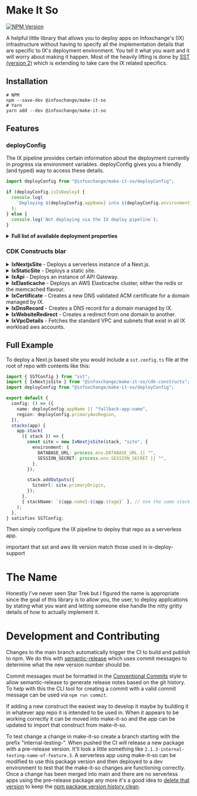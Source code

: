 # Make It So

[![NPM Version](https://img.shields.io/npm/v/%40infoxchange%2Fmake-it-so)](https://www.npmjs.com/package/@infoxchange/make-it-so)

A helpful little library that allows you to deploy apps on Infoxchange's (IX) infrastructure without having to specify all the implementation details that are specific to IX's deployment environment. You tell it what you want and it will worry about making it happen. Most of the heavily lifting is done by [SST (version 2)](https://v2.sst.dev/what-is-sst) which is extending to take care the IX related specifics.

## Installation

```shell
# NPM
npm --save-dev @infoxchange/make-it-so
# Yarn
yarn add --dev @infoxchange/make-it-so
```

## Features

### deployConfig

The IX pipeline provides certain information about the deployment currently in progress via environment variables. deployConfig gives you a friendly (and typed) way to access these details.

```typescript
import deployConfig from "@infoxchange/make-it-so/deployConfig";

if (deployConfig.isIxDeploy) {
  console.log(
    `Deploying ${deployConfig.appName} into ${deployConfig.environment}`,
  );
} else {
  console.log(`Not deploying via the IX deploy pipeline`);
}
```

<details>
<summary><strong>Full list of available deployment properties</strong></summary>

| Name              | Description                            | Type for IX Deploy                 | Type for non-IX Deploy |
| ----------------- | -------------------------------------- | ---------------------------------- | ---------------------- |
| isIxDeploy        | Is deploying via IX pipeline or not    | true                               | false                  |
| appName           | Name of app being deployed             | string                             | string                 |
| environment       | Name of env app is being deployed to   | "dev" \| "test" \| "uat" \| "prod" | string                 |
| workloadGroup     | The workload group of the app          | "ds" \| "srs"                      | string                 |
| primaryAwsRegion  | AWS Region used by IX                  | "ap-southeast-2"                   | string                 |
| siteDomains       | Domains for the app to use             | string[]                           | string[]               |
| siteDomainAliases | Domains to be redirected to primary    | string[]                           | string[]               |
| isInternalApp     | If app is for internal usage           | boolean                            | boolean \| undefined   |
| deploymentType    | What pipeline type is being used       | "docker" \| "serverless"           | string                 |
| sourceCommitRef   | The git commit ref of deployed code    | string                             | string                 |
| sourceCommitHash  | The git commit hash of deployed code   | string                             | string                 |
| deployTriggeredBy | Config commit id that triggered deploy | string                             | string                 |
| smtpHost          | SMTP host for the app to use           | string                             | string                 |
| smtpPort          | SMTP port for the app to use           | number                             | number \| undefined    |
| clamAVUrl         | ClamAV instance url for the app to use | string                             | string                 |

</details>

### CDK Constructs blar

<details>
<summary><strong>IxNextjsSite</strong> - Deploys a serverless instance of a Next.js.</summary>

IxNextjsSite extends [SST's NextjsSite](https://v2.sst.dev/constructs/NextjsSite) with a few minor changes to the props
and behaviour.

If the `customDomain` prop is not set then the first site domain provided by the IX deployment pipeline will be used as the primary custom domain, any additional domains (if there are any) will be used as alternative domain names and the first pipeline provided domain alias domain will be used will be used as a domain alias. This behaviour of setting pipeline configuring custom domains can be avoided by providing a value for `customDomain` (including explicitly setting it to `undefined` which will ensure no customDomain is used).

If `isIxManagedDomain` is true (which is the case if `customDomain` is set automatically using pipeline provided values) and no custom certificate is given then one will be created for any custom domains given (including alternative domain names which the base SST construct doesn't currently do).

Also if `isIxManagedDomain` is true DNS records will be automatically created for them.

It will also automatically attach the site to the standard IX VPC created in each workload account (unless you
explicitly pass other VPC details or set the VPC-related props (see the SST doco) to `undefined`) and set the env vars
`HTTP_PROXY`, `http_proxy`, `HTTPS_PROXY` and `https_proxy` to the HTTP Proxy for the VPC.

Unlike [NextjsSite](https://v2.sst.dev/constructs/NextjsSite), any environment variables set with `stackOrApp.setDefaultFunctionProps()` or
`stackOrApp.addDefaultFunctionEnv()` will be inherited by the IxNextjsSite lambda functions.

#### Options:

| Prop                                 | Type                                                             | Description                                                                                                                                                                                                                                                                                                                |
| ------------------------------------ | ---------------------------------------------------------------- | -------------------------------------------------------------------------------------------------------------------------------------------------------------------------------------------------------------------------------------------------------------------------------------------------------------------------- |
| [...NextjsSiteProps]                 |                                                                  | Any props accepted by [SST's NextjsSite](https://v2.sst.dev/constructs/NextjsSite)                                                                                                                                                                                                                                         |
| customDomain.isIxManagedDomain       | boolean                                                          | (optional) If true will attempt to create DNS records and certs for it using the IX shared infra. Only required if explicitly setting customDomains and you want DNS records + certs setup for them                                                                                                                        |
| customDomain.additionalDomainAliases | string[]                                                         | (optional) Works like `customDomain.domainAlias` but `domainAlias` only allows one domain, additionalDomainAliases allows setting additional domains                                                                                                                                                                       |
| environment                          | Record<string, string \| {buildtime?: string, runtime?: string}> | (optional) As well as accepting strings for environment variable values as is already done by [NextjsSite](https://v2.sst.dev/constructs/NextjsSite) it also accepts an object with the properties `buildtime` and/or `runtime` which allows you to customise the environment variable value during those different steps. |

```typescript
import { IxNextjsSite } from "@infoxchange/make-it-so/cdk-constructs";

const site = new IxNextjsSite(stack, "Site", {
  environment: {
    DATABASE_URL: process.env.DATABASE_URL || "",
    SESSION_SECRET: process.env.SESSION_SECRET || "",
  },
  // The default behaviour is the same as if you included:
  // customDomain: {
  //   domainName: ixDeployConfig.siteDomains[0],
  //   alternateNames: ixDeployConfig.siteDomains.slice(1)
  // },
});
```

</details>

<details>
<summary><strong>IxStaticSite</strong> - Deploys a static site.</summary>

IxNextjsSite extends [SST's StaticSite](https://v2.sst.dev/constructs/StaticSite) and takes the same props with the addition of `isIxManagedDomain` in the `customDomain` property.

If the props `customDomain` is not set then the first site domain provided by the IX deployment pipeline will be used as the primary custom domain, any additional domains (if there are any) will be used as alternative domain names and the first pipeline provided domain alias domain will be used will be used as a domain alias. This behaviour of setting pipeline configuring custom domains can be avoided by providing a value for `customDomain` (including explicitly setting it to `undefined` which will ensure no customDomain is used).

If `isIxManagedDomain` is true (which is the case if `customDomain` is set automatically using pipeline provided values) and no custom certificate is given then one will be created for any custom domains given (including alternative domain names which the base SST construct doesn't currently do).

Also if `isIxManagedDomain` is true DNS records will be automatically created for them.

#### Options:

| Prop                                 | Type     | Description                                                                                                                                                                                         |
| ------------------------------------ | -------- | --------------------------------------------------------------------------------------------------------------------------------------------------------------------------------------------------- |
| [...NextjsSiteProps]                 |          | Any props accepted by [SST's StaticSite](https://v2.sst.dev/constructs/StaticSite)                                                                                                                  |
| customDomain.isIxManagedDomain       | boolean  | (optional) If true will attempt to create DNS records and certs for it using the IX shared infra. Only required if explicitly setting customDomains and you want DNS records + certs setup for them |
| customDomain.additionalDomainAliases | string[] | (optional) Works like `customDomain.domainAlias` but `domainAlias` only allows one domain, additionalDomainAliases allows setting additional domains                                                |

```typescript
import { IxStaticSite } from "@infoxchange/make-it-so/cdk-constructs";

const site = new IxStaticSite(stack, "Site", {
  environment: {
    DOOHICKEY_NAME: process.env.DOOHICKEY_NAME || "",
  },
  // The default behaviour is the same as if you included:
  // customDomain: {
  //   domainName: ixDeployConfig.siteDomains[0],
  //   alternateNames: ixDeployConfig.siteDomains.slice(1)
  // },
});
```

</details>

<details>
<summary><strong>IxApi</strong> - Deploys an instance of API Gateway.</summary>

IxApi extends [SST's Api](https://v2.sst.dev/constructs/Api) and takes the exact same props.

It will automatically create certificates and DNS records for a single domain that the API should deploy to. If the props `customDomain` is not set the first site domain provided by the IX deployment pipeline will be used as the domain. Explicitly setting `customDomain` to `undefined` will ensure no customDomain is used. Regardless of if a custom domain is set, the API Gateway will still be accessible via the 'api-id.execute-api.region.amazonaws.com' url.

```typescript
import { IxApi } from "@infoxchange/make-it-so/cdk-constructs";

const site = new IxApi(stack, "api", {
  // The default behaviour is the same as if you included:
  // customDomain: {
  //   domainName: ixDeployConfig.siteDomains[0],
  // },
});
```

</details>

<details>
<summary><strong>IxElasticache</strong> - Deploys an AWS Elasticache cluster, either the redis or the memcached flavour.</summary>

It will also automatically attach the cluster to the standard IX VPC created in each workload account (unless you explicitly pass a different VPC to be attached with the vpc prop or set the vpc prop to `undefined` which will stop any VPC being attached).

```typescript
import { IxElasticache } from "@infoxchange/make-it-so/cdk-constructs";

const redisCluster = new IxElasticache(stack, "elasticache", {
  autoMinorVersionUpgrade: true,
  cacheNodeType: "cache.t2.small",
  engine: "redis",
  numCacheNodes: 1,
});
```

#### Options:

| Prop                      | Type     | Description                                                                                                                                           |
| ------------------------- | -------- | ----------------------------------------------------------------------------------------------------------------------------------------------------- |
| vpc                       | IVpc     | (optional) A VPC to attach if not using default IX VPC                                                                                                |
| vpcSubnetIds              | string[] | (optional) List of IDs of subnets to be used if not using default IX VPC subnets                                                                      |
| [...CfnCacheClusterProps] |          | Any props accepted by [CfnCacheCluster](https://docs.aws.amazon.com/cdk/api/v2/docs/aws-cdk-lib.aws_elasticache.CfnCacheCluster.html#construct-props) |

#### Properties:

| Properties       | Type            | Description                                                      |
| ---------------- | --------------- | ---------------------------------------------------------------- |
| connectionString | string          | A string with all the details required to connect to the cluster |
| cluster          | CfnCacheCluster | An AWS CDK CfnCacheCluster instance                              |

</details>

<details>
<summary><strong>IxCertificate</strong> - Creates a new DNS validated ACM certificate for a domain managed by IX.</summary>

```typescript
import { IxCertificate } from "@infoxchange/make-it-so/cdk-constructs";

const domainCert = new IxCertificate(scope, "ExampleDotComCertificate", {
  domainName: "example.com",
  subjectAlternativeNames: ["other-domain.com"],
  region: "us-east-1",
});
```

#### Options:

| Prop                    | Type     | Description                                                     |
| ----------------------- | -------- | --------------------------------------------------------------- |
| domainName              | string   | Domain name for cert                                            |
| subjectAlternativeNames | string[] | (optional) Any domains for the certs "Subject Alternative Name" |
| region                  | string   | (optional) The AWS region to create the cert in                 |

</details>

<details>
<summary><strong>IxDnsRecord</strong> - Creates a DNS record for a domain managed by IX.</summary>

Route53 HostedZones for IX managed domains live in the dns-hosting AWS account so if a workload AWS account requires a DNS record to be created this must be done "cross-account". IxDnsRecord handles that part for you. Just give it the details for the DNS record itself and IxDnsRecord will worry about creating it.

```typescript
import { IxDnsRecord } from "@infoxchange/make-it-so/cdk-constructs";

new IxDnsRecord(scope, "IxDnsRecord", {
  type: "A",
  name: "example.com",
  value: "1.1.1.1",
  ttl: 900,
});
```

#### Options:

| Prop         | Type                                       | Description                                                                                                                                                                                                                     |
| ------------ | ------------------------------------------ | ------------------------------------------------------------------------------------------------------------------------------------------------------------------------------------------------------------------------------- |
| type         | "A" \| "CNAME" \| "NS" \| "SOA" \| "ALIAS" | DNS record type                                                                                                                                                                                                                 |
| name         | string                                     | DNS record FQDN                                                                                                                                                                                                                 |
| value        | string                                     | DNS record value                                                                                                                                                                                                                |
| ttl          | number                                     | (optional) TTL value for DNS record                                                                                                                                                                                             |
| hostedZoneId | string                                     | (optional) The ID of the Route53 HostedZone belonging to the dns-hosting account in which to create the DNS record. If not given the correct HostedZone will be inferred from the domain in the "value" prop.                   |
| aliasZoneId  | string                                     | (only needed if type = "Alias") the Route53 HostedZone that the target of the alias record lives in. Generally this will be the well known ID of a HostedZone for a AWS service itself that is managed by AWS, not an end-user. |

</details>

<details>
<summary><strong>IxWebsiteRedirect</strong> - Creates a redirect from one domain to another.</summary>

```typescript
import { IxWebsiteRedirect } from "@infoxchange/make-it-so/cdk-constructs";

new IxWebsiteRedirect(scope, "WebsiteRedirect", {
  recordNames: ["www.example.com", "othersubdomain.example.com"],
  targetDomain: "www.example.com",
});
```

#### Options:

| Prop         | Type                                                                                                             | Description                                                                                   |
| ------------ | ---------------------------------------------------------------------------------------------------------------- | --------------------------------------------------------------------------------------------- |
| targetDomain | string                                                                                                           | The domain to redirect to                                                                     |
| recordNames  | string[]                                                                                                         | The domains to redirect from                                                                  |
| certificate  | [ICertificate](https://docs.aws.amazon.com/cdk/api/v2/docs/aws-cdk-lib.aws_certificatemanager.ICertificate.html) | (optional) The certificate to use when serving the redirect, one will be created if not given |

</details>

<details>
<summary><strong>IxVpcDetails</strong> - Fetches the standard VPC and subnets that exist in all IX workload aws accounts.</summary>

```typescript
import { IxVpcDetails } from "@infoxchange/make-it-so/cdk-constructs";

const vpcDetails = new IxVpcDetails(scope, "VpcDetails");
```

#### Options:

| Prop                    | Type     | Description                                                     |
| ----------------------- | -------- | --------------------------------------------------------------- |
| domainName              | string   | Domain name for cert                                            |
| subjectAlternativeNames | string[] | (optional) Any domains for the certs "Subject Alternative Name" |
| region                  | string   | (optional) The AWS region to create the cert in                 |

</details>

## Full Example

To deploy a Next.js based site you would include a `sst.config.ts` file at the root of repo with contents like this:

```typescript
import { SSTConfig } from "sst";
import { IxNextjsSite } from "@infoxchange/make-it-so/cdk-constructs";
import deployConfig from "@infoxchange/make-it-so/deployConfig";

export default {
  config: () => ({
    name: deployConfig.appName || "fallback-app-name",
    region: deployConfig.primaryAwsRegion,
  }),
  stacks(app) {
    app.stack(
      ({ stack }) => {
        const site = new IxNextjsSite(stack, "site", {
          environment: {
            DATABASE_URL: process.env.DATABASE_URL || "",
            SESSION_SECRET: process.env.SESSION_SECRET || "",
          },
        });

        stack.addOutputs({
          SiteUrl: site.primaryOrigin,
        });
      },
      { stackName: `${app.name}-${app.stage}` }, // Use the same stack name format as our docker apps
    );
  },
} satisfies SSTConfig;
```

Then simply configure the IX pipeline to deploy that repo as a serverless app.

important that sst and aws lib version match those used in ix-deploy-support

# The Name

Honestly I've never seen Star Trek but I figured the name is appropriate since the goal of this library is to allow you, the user, to deploy applications by stating what you want and letting someone else handle the nitty gritty details of how to actually implement it.

# Development and Contributing

Changes to the main branch automatically trigger the CI to build and publish to npm. We do this with [semantic-release](https://semantic-release.gitbook.io/) which uses commit messages to determine what the new version number should be.

Commit messages must be formatted in the [Conventional Commits](https://www.conventionalcommits.org) style to allow semantic-release to generate release notes based on the git history. To help with this the CLI tool for creating a commit with a valid commit message can be used via `npm run commit`.

If adding a new construct the easiest way to develop it maybe by building it in whatever app repo it is intended to be used in. When it appears to be working correctly it can be moved into make-it-so and the app can be updated to import that construct from make-it-so.

To test change a change in make-it-so create a branch starting with the prefix "internal-testing-". When pushed the CI will release a new package with a pre-release version. It'll look a little something like `2.1.3-internal-testing-name-of-feature.3`. A serverless app using make-it-so can be modified to use this package version and then deployed to a dev environment to test that the make-it-so changes are functioning correctly. Once a change has been merged into main and there are no serverless apps using the pre-release package any more it's a good idea to [delete that version](https://docs.npmjs.com/unpublishing-packages-from-the-registry#unpublishing-a-single-version-of-a-package) to keep the [npm package version history clean](https://www.npmjs.com/package/@infoxchange/make-it-so?activeTab=versions).
